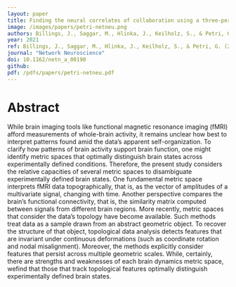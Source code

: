 ```yaml
---
layout: paper
title: Finding the neural correlates of collaboration using a three-person fMRI hyperscanning paradigm.
image: /images/papers/petri-netneu.png
authors: Billings, J., Saggar, M., Hlinka, J., Keilholz, S., & Petri, G. (2021).
year: 2021
ref: Billings, J., Saggar, M., Hlinka, J., Keilholz, S., & Petri, G. (2021). Network Neuroscience 
journal: "Network Neuroscience"
doi: 10.1162/netn_a_00190
github: 
pdf: /pdfs/papers/petri-netneu.pdf
---
```


# Abstract
While brain imaging tools like functional magnetic resonance imaging (fMRI) afford measurements of whole-brain activity, it remains unclear how best to interpret patterns found amid the data’s apparent self-organization. To clarify how patterns of brain activity support brain function, one might identify metric spaces that optimally distinguish brain states across experimentally defined conditions. Therefore, the present study considers the relative capacities of several metric spaces to disambiguate experimentally defined brain states. One fundamental metric space interprets fMRI data topographically, that is, as the vector of amplitudes of a multivariate signal, changing with time. Another perspective compares the brain’s functional connectivity, that is, the similarity matrix computed between signals from different brain regions. More recently, metric spaces that consider the data’s topology have become available. Such methods treat data as a sample drawn from an abstract geometric object. To recover the structure of that object, topological data analysis detects features that are invariant under continuous deformations (such as coordinate rotation and nodal misalignment). Moreover, the methods explicitly consider features that persist across multiple geometric scales. While, certainly, there are strengths and weaknesses of each brain dynamics metric space, wefind that those that track topological features optimally distinguish experimentally defined brain states.

